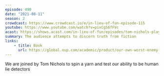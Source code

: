 ```yaml
---
episode: 490
date: "2021-08-11"
season: 2
crowdcast: https://www.crowdcast.io/e/in-lieu-of-fun-episode-115
youtube: https://www.youtube.com/watch?v=pixCg56fFVc
acast: https://shows.acast.com/in-lieu-of-fun/episodes/tom-nichols-plays-wheres-the-lie
summary: The audience attempts to discern truth from fiction
links:
    - title: Book
      url: https://global.oup.com/academic/product/our-own-worst-enemy-9780197518878
---
```

We are joined by Tom Nichols to spin a yarn and test our ability to be human lie detectors
